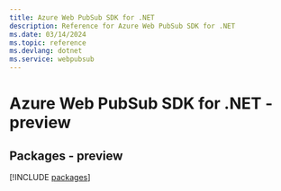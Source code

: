 ```yaml
---
title: Azure Web PubSub SDK for .NET
description: Reference for Azure Web PubSub SDK for .NET
ms.date: 03/14/2024
ms.topic: reference
ms.devlang: dotnet
ms.service: webpubsub
---
```

# Azure Web PubSub SDK for .NET - preview
## Packages - preview
[!INCLUDE [packages](web-pubsub-index.md)]